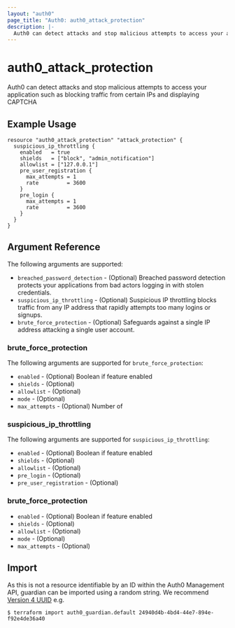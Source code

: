 ```yaml
---
layout: "auth0"
page_title: "Auth0: auth0_attack_protection"
description: |-
  Auth0 can detect attacks and stop malicious attempts to access your application such as blocking traffic from certain IPs and displaying CAPTCHA.
---
```


# auth0_attack_protection

Auth0 can detect attacks and stop malicious attempts to access your application such as blocking traffic from certain IPs and displaying CAPTCHA

## Example Usage

```hcl
resource "auth0_attack_protection" "attack_protection" {
  suspicious_ip_throttling {
    enabled   = true
    shields   = ["block", "admin_notification"]
    allowlist = ["127.0.0.1"]
    pre_user_registration {
      max_attempts = 1
      rate         = 3600
    }
    pre_login {
      max_attempts = 1
      rate         = 3600
    }
  }
}
```

## Argument Reference

The following arguments are supported:

* `breached_password_detection` - (Optional) Breached password detection protects your applications from bad actors logging in with stolen credentials. 
* `suspicious_ip_throttling` - (Optional) Suspicious IP throttling blocks traffic from any IP address that rapidly attempts too many logins or signups.
* `brute_force_protection` - (Optional) Safeguards against a single IP address attacking a single user account.

### brute_force_protection

The following arguments are supported for `brute_force_protection`:

* `enabled` - (Optional) Boolean if feature enabled
* `shields` - (Optional)
* `allowlist` - (Optional) 
* `mode` - (Optional)
* `max_attempts` - (Optional) Number of 

### suspicious_ip_throttling

The following arguments are supported for `suspicious_ip_throttling`:

* `enabled` - (Optional) Boolean if feature enabled
* `shields` - (Optional)
* `allowlist` - (Optional) 
* `pre_login` - (Optional)
* `pre_user_registration` - (Optional) 

### brute_force_protection

* `enabled` - (Optional) Boolean if feature enabled
* `shields` - (Optional)
* `allowlist` - (Optional)
* `mode` - (Optional)
* `max_attempts` - (Optional)


## Import

As this is not a resource identifiable by an ID within the Auth0 Management API, guardian can be imported using a random
string. We recommend [Version 4 UUID](https://www.uuidgenerator.net/version4) e.g.

```shell
$ terraform import auth0_guardian.default 24940d4b-4bd4-44e7-894e-f92e4de36a40
```